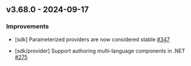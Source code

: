 ## v3.68.0 - 2024-09-17

### Improvements

- [sdk] Parameterized providers are now considered stable [#347](https://github.com/pulumi/pulumi-dotnet/pull/347)

- [sdk/provider] Support authoring multi-language components in .NET [#275](https://github.com/pulumi/pulumi-dotnet/pull/275)

